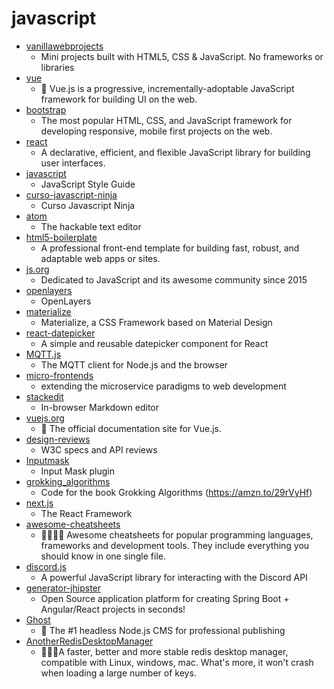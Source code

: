 # javascript
- [vanillawebprojects](https://github.com/bradtraversy/vanillawebprojects)
  - Mini projects built with HTML5, CSS & JavaScript. No frameworks or libraries
- [vue](https://github.com/vuejs/vue)
  - 🖖 Vue.js is a progressive, incrementally-adoptable JavaScript framework for building UI on the web.
- [bootstrap](https://github.com/twbs/bootstrap)
  - The most popular HTML, CSS, and JavaScript framework for developing responsive, mobile first projects on the web.
- [react](https://github.com/facebook/react)
  - A declarative, efficient, and flexible JavaScript library for building user interfaces.
- [javascript](https://github.com/airbnb/javascript)
  - JavaScript Style Guide
- [curso-javascript-ninja](https://github.com/da2k/curso-javascript-ninja)
  - Curso Javascript Ninja
- [atom](https://github.com/atom/atom)
  - The hackable text editor
- [html5-boilerplate](https://github.com/h5bp/html5-boilerplate)
  - A professional front-end template for building fast, robust, and adaptable web apps or sites.
- [js.org](https://github.com/js-org/js.org)
  - Dedicated to JavaScript and its awesome community since 2015
- [openlayers](https://github.com/openlayers/openlayers)
  - OpenLayers
- [materialize](https://github.com/Dogfalo/materialize)
  - Materialize, a CSS Framework based on Material Design
- [react-datepicker](https://github.com/Hacker0x01/react-datepicker)
  - A simple and reusable datepicker component for React
- [MQTT.js](https://github.com/mqttjs/MQTT.js)
  - The MQTT client for Node.js and the browser
- [micro-frontends](https://github.com/neuland/micro-frontends)
  - extending the microservice paradigms to web development
- [stackedit](https://github.com/benweet/stackedit)
  - In-browser Markdown editor
- [vuejs.org](https://github.com/vuejs/vuejs.org)
  - 📄 The official documentation site for Vue.js.
- [design-reviews](https://github.com/w3ctag/design-reviews)
  - W3C specs and API reviews
- [Inputmask](https://github.com/RobinHerbots/Inputmask)
  - Input Mask plugin
- [grokking_algorithms](https://github.com/egonSchiele/grokking_algorithms)
  - Code for the book Grokking Algorithms (https://amzn.to/29rVyHf)
- [next.js](https://github.com/zeit/next.js)
  - The React Framework
- [awesome-cheatsheets](https://github.com/LeCoupa/awesome-cheatsheets)
  - 👩‍💻👨‍💻 Awesome cheatsheets for popular programming languages, frameworks and development tools. They include everything you should know in one single file.
- [discord.js](https://github.com/discordjs/discord.js)
  - A powerful JavaScript library for interacting with the Discord API
- [generator-jhipster](https://github.com/jhipster/generator-jhipster)
  - Open Source application platform for creating Spring Boot + Angular/React projects in seconds!
- [Ghost](https://github.com/TryGhost/Ghost)
  - 👻 The #1 headless Node.js CMS for professional publishing
- [AnotherRedisDesktopManager](https://github.com/qishibo/AnotherRedisDesktopManager)
  - 🚀🚀🚀A faster, better and more stable redis desktop manager, compatible with Linux, windows, mac. What's more, it won't crash when loading a large number of keys.
